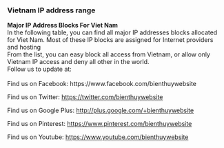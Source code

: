 <h3>Vietnam IP address range</h3>
<strong>Major IP Address Blocks For Viet Nam </strong> <br>
In the following table, you can find all major IP addresses blocks allocated for Viet Nam. Most of these IP blocks are assigned for Internet providers and hosting <br>
From the list, you can easy block all access from Vietnam, or allow only Vietnam IP access and deny all other in the world. <br>
Follow us to update at:  <br>

<br> 
Find us on Facebook: https://www.facebook.com/bienthuywebsite  <br>

Find us on Twitter: https://twitter.com/bienthuywebsite  <br>

Find us on Google Plus: http://plus.google.com/+bienthuywebsite  <br>

Find us on Pinterest: https://www.pinterest.com/bienthuywebsite  <br>

Find us on Youtube: https://www.youtube.com/bienthuywebsite  <br>

